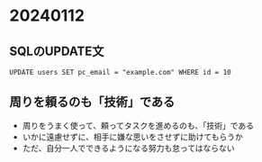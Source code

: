 # 20240112

## SQLのUPDATE文

```
UPDATE users SET pc_email = "example.com" WHERE id = 10
```

## 周りを頼るのも「技術」である

- 周りをうまく使って、頼ってタスクを進めるのも、「技術」である
- いかに遠慮せずに、相手に嫌な思いをさせずに助けてもらうか
- ただ、自分一人でできるようになる努力も怠ってはならない
